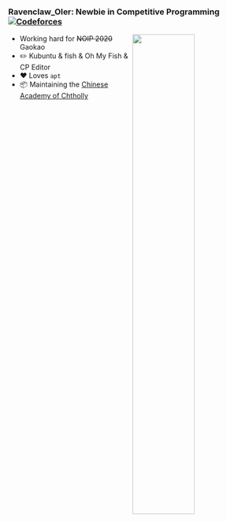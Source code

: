 ### Ravenclaw_OIer:  Newbie in Competitive Programming [![Codeforces](https://cfrating.ihcr.top/?user=LilyWhite&style=flat-square)](https://codeforces.com/profile/Ravenclaw_OIer)
[<img align="right" width="50%" src="https://github-readme-stats.vercel.app/api?username=Ravenclaw-OIer&theme=dark&show_icons=true">](https://metrics.lecoq.io/Ravenclaw-OIer?template=classic)
- Working hard for ~~NOIP 2020~~ Gaokao
- :pencil2: Kubuntu & fish & Oh My Fish & CP Editor
- :heart: Loves `apt`
- :package: Maintaining the [Chinese Academy of Chtholly](https://wiki.sukasuka.cn)
